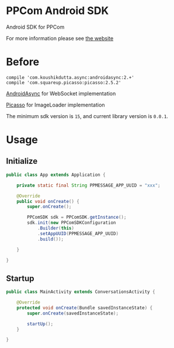 PPCom Android SDK
=======

Android SDK for PPCom

For more information please see [the website](https://ppmessage.com)

Before
======

```
compile 'com.koushikdutta.async:androidasync:2.+'
compile 'com.squareup.picasso:picasso:2.5.2'
```

[AndroidAsync](https://github.com/koush/AndroidAsync) for WebSocket implementation

[Picasso](https://github.com/square/picasso) for ImageLoader implementation

The minimum sdk version is `15`, and current library version is `0.0.1`.
	
Usage
======

## Initialize

```java
public class App extends Application {

	private static final String PPMESSAGE_APP_UUID = "xxx";

	@Override
	public void onCreate() {
		super.onCreate();

		PPComSDK sdk = PPComSDK.getInstance();
		sdk.init(new PPComSDKConfiguration
	        .Builder(this)
        	.setAppUUID(PPMESSAGE_APP_UUID)
	        .build());

	}

}
```

## Startup

```java
public class MainActivity extends ConversationsActivity {

	@Override
	protected void onCreate(Bundle savedInstanceState) {
    	super.onCreate(savedInstanceState);

    	startUp();
	}

}
```

